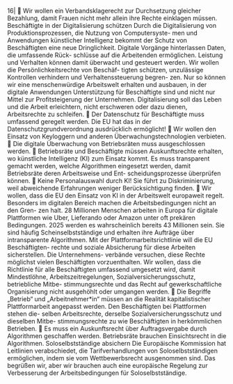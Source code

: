16| 
 Wir wollen ein Verbandsklagerecht zur Durchsetzung gleicher Bezahlung, damit 
Frauen nicht mehr allein ihre Rechte einklagen müssen. 
Beschäftigte in der Digitalisierung schützen 
Durch die Digitalisierung von Produktionsprozessen, die Nutzung von Computersyste-
men und Anwendungen künstlicher Intelligenz bekommt der Schutz von Beschäftigten 
eine neue Dringlichkeit. Digitale Vorgänge hinterlassen Daten, die umfassende Rück-
schlüsse auf die Arbeitenden ermöglichen. Leistung und Verhalten können damit 
überwacht und gesteuert werden. Wir wollen die Persönlichkeitsrechte von Beschäf-
tigten schützen, unzulässige Kontrollen verhindern und Verhaltenssteuerung begren-
zen. Nur so können wir eine menschenwürdige Arbeitswelt erhalten und ausbauen, in 
der digitale Anwendungen Unterstützung für Beschäftigte sind und nicht nur Mittel zur 
Profitsteigerung der Unternehmen. Digitalisierung soll das Leben und die Arbeit 
erleichtern, nicht erschweren oder dazu dienen, Arbeitsrechte zu schleifen. 
 Der Datenschutz für Beschäftigte muss umfassend geregelt werden. Die EU hat das 
in der Datenschutzgrundverordnung ausdrücklich ermöglicht! 
 Wir wollen den Einsatz von Keyloggern und anderen Überwachungstechnologien 
verbieten. 
 Die digitale Überwachung von Betriebsräten muss ausgeschlossen werden. 
 Betriebsräte und Beschäftigte müssen Auskunftsrechte erhalten, wo künstliche 
Intelligenz (KI) zum Einsatz kommt. Es muss transparent gemacht werden, welche 
Algorithmen eingesetzt werden, damit Betriebsräte deren Arbeitsweise und Ent-
scheidungsprozesse überprüfen können. 
 Keine Personalauswahl durch KI! Sie führt zu Diskriminierung, weil abweichende 
Erfahrungen weniger Berücksichtigung finden. 
 Wir wollen, dass die EU den Einsatz von KI in der Arbeitswelt europaweit regelt. 
Besonders im digitalen Bereich machen die Arbeitsbedingungen nicht an den Gren-
zen halt. 
28 Millionen Menschen arbeiten in Europa für digitale Plattformen wie Uber, Lieferando 
oder Amazon unter oft prekären Bedingungen. 2025 werden es wahrscheinlich bereits 
43 Millionen sein. Sie sind häufig Scheinselbstständige und erhalten ihre Aufträge über 
intransparente Algorithmen. Mit der Plattformarbeitsrichtlinie will die EU Beschäftigten-
rechte und soziale Absicherung für diese Arbeiten sicherstellen. Die Unternehmens-
verbände versuchen, diese Rechte möglichst vielen Beschäftigten vorzuenthalten. Wir 
wollen, dass die Richtlinie für alle Beschäftigten umfassend umgesetzt wird, damit 
Mindestlöhne, Arbeitszeitregelungen, Sozialversicherungsschutz, betriebliche Mitbe-
stimmungsrechte und das Recht auf gewerkschaftliche Organisierung nicht ausgehöhlt 
oder umgangen werden. 
 Die Begriffe „Betrieb“ und „Arbeitnehmer*in“ müssen an die Realität kapitalistischer 
Plattformarbeit angepasst werden. Den Beschäftigten bei Plattformen stehen die-
selben Arbeitsrechte, derselbe Sozialversicherungsschutz und dieselben Mitbe-
stimmungsrechte zu wie Beschäftigten in herkömmlichen Betrieben. 
 Es muss ein Auskunftsrecht über Auftragsvergabe durch Algorithmen geschaffen 
werden. Betriebsräte brauchen Einsichtsrecht in die Algorithmen. 
Soloselbstständige absichern 
Die Europäische Kommission hat Leitlinien verabschiedet, die Tarifverhandlungen von 
Soloselbstständigen ermöglichen, indem sie vom Wettbewerbsrecht ausgenommen 
sind. Das begrüßen wir, aber wir brauchen auch eine europäische Regelung zur 
Verbesserung der Arbeitsbedingungen für Soloselbstständige. 
